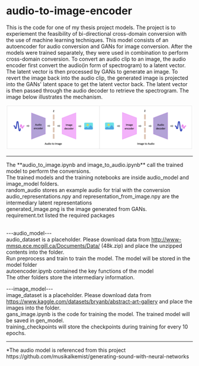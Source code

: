 # audio-to-image-encoder 
This is the code for one of my thesis project models. The project is to experiement the feasibility of bi-directional cross-domain conversion with the use of machine learning techniques. This model consists of an autoencoder for audio conversion and GANs for image conversion. After the models were trained separately, they were used in combination to perform cross-domain conversion. To convert an audio clip to an image, the audio encoder first convert the audio(in form of spectrogram) to a latent vector. The latent vector is then processed by GANs to generate an image. To revert the image back into the audio clip, the generated image is projected into the GANs' latent space to get the latent vector back. The latent vector is then passed through the audio decoder to retrieve the spectrogram. The image below illustrates the mechanism. <br>

![model mechanism](https://github.com/cmlui/audio-to-image-encoder/blob/main/assets/mechanism.png?raw=true "model mechanism")

<hr>
The **audio_to_image.ipynb and image_to_audio.ipynb** call the trained model to perform the conversions. <br>
The trained models and the training notebooks are inside audio_model and image_model folders. <br>
random_audio stores an example audio for trial with the conversion<br>
audio_representations.npy and representation_from_image.npy are the intermediary latent representations<br>
generated_image.png is the image generated from GANs.<br>
requirement.txt listed the required packages<br><br>

---audio_model---<br>
audio_dataset is a placeholder. Please download data from http://www-mmsp.ece.mcgill.ca/Documents/Data/ (48k.zip) and place the unzipped contents into the folder. <br> 
Run preprocess and train to train the model. The model will be stored in the model folder<br>
autoencoder.ipynb contained the key functions of the model<br>
The other folders store the intermediary information.

---image_model---<br>
image_dataset is a placeholder. Please download data from https://www.kaggle.com/datasets/bryanb/abstract-art-gallery and place the images into the folder. <br>
gans_image.ipynb is the code for training the model. The trained model will be saved in gen_model.<br>
training_checkpoints will store the checkpoints during training for every 10 epochs.

<hr>
*The audio model is referenced from this project https://github.com/musikalkemist/generating-sound-with-neural-networks <br>